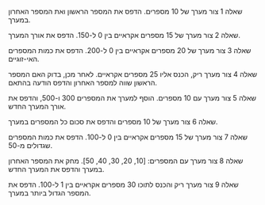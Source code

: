 שאלה 1
צור מערך של 10 מספרים. הדפס את המספר הראשון ואת המספר האחרון במערך.

שאלה 2
צור מערך של 15 מספרים אקראיים בין 0 ל-150. הדפס את אורך המערך.

שאלה 3
צור מערך של 20 מספרים אקראיים בין 0 ל-200. הדפס את כמות המספרים האי-זוגיים.

שאלה 4
צור מערך ריק, הכנס אליו 25 מספרים אקראיים. לאחר מכן, בדוק האם המספר הראשון שווה למספר האחרון והדפס הודעה בהתאם.

שאלה 5
צור מערך עם 10 מספרים. הוסף למערך את המספרים 300 ו-500, והדפס את אורך המערך החדש.

שאלה 6
צור מערך של 10 מספרים והדפס את סכום כל המספרים במערך.

שאלה 7
צור מערך של 15 מספרים אקראיים בין 0 ל-100. הדפס את כמות המספרים שגדולים מ-50.

שאלה 8
צור מערך עם המספרים: [10, 20, 30, 40, 50].
מחק את המספר האחרון במערך והדפס את המערך החדש.

שאלה 9
צור מערך ריק והכנס לתוכו 30 מספרים אקראיים בין 1 ל-100.
הדפס את המספר הגדול ביותר במערך.

